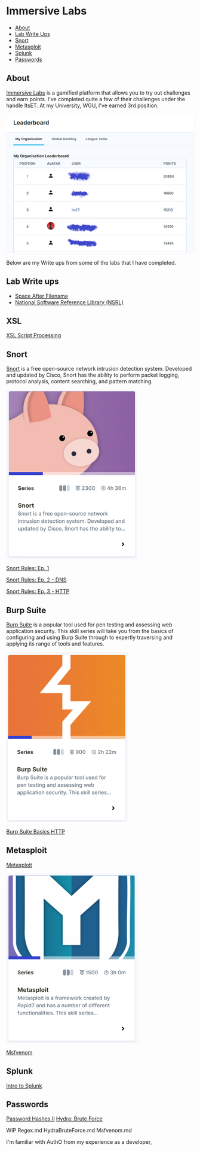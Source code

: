 # Immersive Labs

* [About](#about)
* [Lab Write Ups](#Lab-Write-ups)
* [Snort](#snort)
* [Metasploit](#metasploit)
* [Splunk](#splunk)
* [Passwords](#passwords)

## About

[Immersive Labs](https://www.immersivelabs.com/) is a gamified platform that allows you to try out challenges and earn points. 
I've completed quite a few of their challenges under the handle ItsET. At my University, WGU, I've earned 3rd position.

![Immersive Labs Leader Board](./images/ILLeaderboard.png)

Below are my Write ups from some of the labs that I have completed.

## Lab Write ups 

- [Space After Filename](./SpaceAfterFilename.md)
- [National Software Reference Library (NSRL)](./NationalSoftwareReferenceLibrary.md)

## XSL
[XSL Script Processing](./XSLScriptProcessing.md)

## Snort

[Snort](https://immersivelabs.online/browse/category/defensive/snort) is a free open-source network intrusion detection system. Developed and updated by Cisco, Snort has the ability to perform packet logging, protocol analysis, content searching, and pattern matching.

![Snort card](./images/SnortLabs.PNG)

[Snort Rules: Ep. 1](./SnortRulesEp1.md)

[Snort Rules: Ep. 2 - DNS](./SnortRulesEp2.md)

[Snort Rules: Ep. 3 - HTTP](./SnortRulesEp2.md)

## Burp Suite

[Burp Suite](https://immersivelabs.online/browse/category/offensive/burp-suite)  is a popular tool used for pen testing and assessing web application security. This skill series will take you from the basics of configuring and using Burp Suite through to expertly traversing and applying its range of tools and features.

![Burp card](./images/BurpLabs.PNG)

[Burp Suite Basics HTTP](./BurpSuiteBasicsHTTP.md)

## Metasploit

[Metasploit](https://immersivelabs.online/browse/category/infrastructure-hacking/metasploit?category=offensive)

![Metaploit card](./images/MetasploitLabs.PNG)

[Msfvenom](./Msfvenom.md)

## Splunk

[Intro to Splunk](./IntroToSplunk.md) 

## Passwords

[Password Hashes II](./PasswordHashesII.md)
[Hydra: Brute Force](./HydraBruteForce.md)


WIP
Regex.md
HydraBruteForce.md
Msfvenom.md


I'm familiar with AuthO from my experience as a developer,  